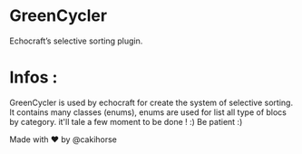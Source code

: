 # GreenCycler
Echocraft’s selective sorting plugin.

# Infos :
GreenCycler is used by echocraft for create the system of selective sorting. 
It contains many classes (enums), enums are used for list all type of blocs by category. 
it'll tale a few moment to be done ! :)
Be patient :)

Made with ❤️ by @cakihorse

